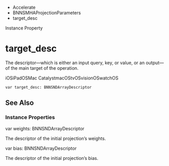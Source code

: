 

- Accelerate
- BNNSMHAProjectionParameters
-  target_desc 

Instance Property

# target_desc

The descriptor—which is either an input query, key, or value, or an output—of the main target of the operation.

iOSiPadOSMac CatalystmacOStvOSvisionOSwatchOS

``` source
var target_desc: BNNSNDArrayDescriptor
```

## See Also

### Instance Properties

var weights: BNNSNDArrayDescriptor

The descriptor of the initial projection’s weights.

var bias: BNNSNDArrayDescriptor

The descriptor of the initial projection’s bias.

